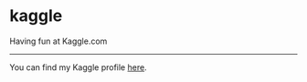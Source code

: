 # kaggle
Having fun at Kaggle.com

___

You can find my Kaggle profile [here](https://www.kaggle.com/pedromlsreis/).
